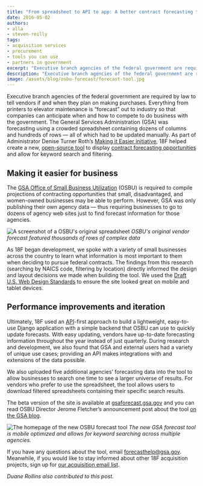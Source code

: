 ```yaml
---
title: "From spreadsheet to API to app: A better contract forecasting tool"
date: 2016-05-02
authors:
- alla
- steven-reilly
tags:
- acquisition services
- procurement
- tools you can use
- partners in government
excerpt: "Executive branch agencies of the federal government are required by law to tell vendors if and when they plan on making purchases. The General Services Administration (GSA) was forecasting using a crowded spreadsheet containing dozens of columns and hundreds of rows. 18F helped create a new, open-source tool to display contract forecasting opportunities."
description: "Executive branch agencies of the federal government are required by law to tell vendors if and when they plan on making purchases. The General Services Administration (GSA) was forecasting using a crowded spreadsheet containing dozens of columns and hundreds of rows. 18F helped create a new, open-source tool to display contract forecasting opportunities."
image: /assets/blog/osbu-forecast/forecast-tool.jpg
---
```


Executive branch agencies of the federal government are required by law
to tell vendors if and when they plan on making purchases. Everything
from printers to elevator maintenance is “forecast” out to industry so
that companies can anticipate when and how to compete to do business
with the government. The General Services Administration (GSA) was
forecasting using a crowded spreadsheet containing dozens of columns and
hundreds of rows — all of which had to be updated manually. As part of
Administrator Denise Turner Roth’s [Making it Easier
initiative](http://www.gsa.gov/portal/content/252215), 18F helped
create a new, [open-source tool](https://github.com/18f/forecast) to
display [contract forecasting
opportunities](https://gsaforecast.gsa.gov) and allow for keyword
search and filtering.

## Making it easier for business

The [GSA Office of Small Business
Utilization](http://www.gsa.gov/portal/category/21015) (OSBU) is
required to compile projections of contracting opportunities that
small, disadvantaged, and women-owned businesses may be able to
perform. However, GSA was only publishing their own agency data — thus
requiring businesses to go to dozens of agency web sites just to find
forecast information for those agencies.

![A screenshot of a OSBU's original spreadsheet]({{site.baseurl}}/assets/blog/osbu-forecast/spreadsheet.jpg)
*OSBU's original vendor forecast featured thousands of rows of
complex data*

As 18F began development, we spoke with a variety of small businesses
across the country to learn what information is most important to them
when deciding to pursue federal contracts. The findings from this
research (searching by NAICS code, filtering by location) directly
informed the design and layout decisions we made when building the tool.
We used the [Draft U.S. Web Design
Standards](https://standards.usa.gov/) to ensure the site looked great
on mobile and tablet devices.

## Performance improvements and iteration

Ultimately, 18F used an [API](https://gsaforecast.18f.gov/api/)-first
approach to build a lightweight, easy-to-use Django application with a
simple backend that OSBU can use to quickly update forecasts. With easy 
updating, vendors have up-to-date forecasting information throughout 
the year instead of just quarterly. During research and development, 
we also found that GSA and external users had a variety of unique use cases; 
providing an API makes integrations with and extensions of the data possible.

We also uploaded five additional agencies’ forecasting data into 
the tool to allow businesses to search one time to see a larger universe of results. For vendors who
prefer to use the spreadsheet, the tool allows users to download
filtered spreadsheets containing their specific search results.

The beta version of the site is available at
[gsaforecast.gsa.gov](https://gsaforecast.gsa.gov) and you can read
OSBU Director Jerome Fletcher’s announcement post about the tool [on
the GSA
blog](http://gsablogs.gsa.gov/gsablog/2016/03/15/new-gsa-small-business-contracting-forecast-tool-will-drive-community-economic-development/).

![The homepage of the new OSBU forecast tool]({{site.baseurl}}/assets/blog/osbu-forecast/forecast-tool.jpg)
*The new GSA forecast tool is mobile optimized and allows for
keyword searching across multiple agencies.*

If you have any questions about the tool, email
[forecasthelp@gsa.gov](mailto:forecasthelp@gsa.gov). Meanwhile, if you
would like to stay informed about other 18F acquisition projects, sign
up for [our acquisition email
list](https://gsa.us9.list-manage.com/subscribe?u=6f1977de9eff4c384dc8d6527&id=e7f757afe3).

*Duane Rollins also contributed to this post.*
